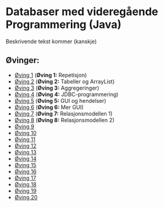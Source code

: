 # Databaser med videregående Programmering  (Java)

Beskrivende tekst kommer (kanskje)


## Øvinger:
* [Øving 1](01) (__Øving 1:__ Repetisjon)
* [Øving 2](02) (__Øving 2:__ Tabeller og ArrayList)
* [Øving 3](03) (__Øving 3:__ Aggregeringer)
* [Øving 4](04) (__Øving 4:__ JDBC-programmering)
* [Øving 5](05) (__Øving 5:__ GUI og hendelser)
* [Øving 6](06) (__Øving 6:__ Mer GUI)
* [Øving 7](07) (__Øving 7:__ Relasjonsmodellen 1)
* [Øving 8](08) (__Øving 8:__ Relasjonsmodellen 2)
* [Øving 9](09)
* [Øving 10](10)
* [Øving 11](11)
* [Øving 12](12)
* [Øving 13](13)
* [Øving 14](14)
* [Øving 15](15)
* [Øving 16](16)
* [Øving 17](17)
* [Øving 18](18)
* [Øving 19](19)
* [Øving 20](20)
